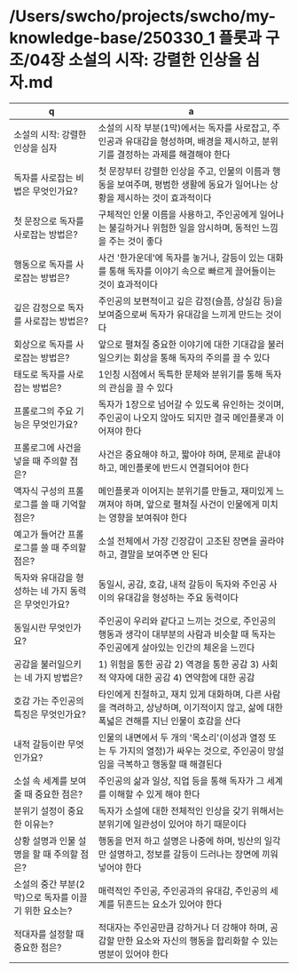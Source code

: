 # /Users/swcho/projects/swcho/my-knowledge-base/250330_1 플롯과 구조/04장 소설의 시작: 강렬한 인상을 심자.md

 q  | a
--- | ---
소설의 시작: 강렬한 인상을 심자	| 소설의 시작 부분(1막)에서는 독자를 사로잡고, 주인공과 유대감을 형성하며, 배경을 제시하고, 분위기를 결정하는 과제를 해결해야 한다
독자를 사로잡는 비법은 무엇인가요?	| 첫 문장부터 강렬한 인상을 주고, 인물의 이름과 행동을 보여주며, 평범한 생활에 동요가 일어나는 상황을 제시하는 것이 효과적이다
첫 문장으로 독자를 사로잡는 방법은?	| 구체적인 인물 이름을 사용하고, 주인공에게 일어나는 불길하거나 위험한 일을 암시하며, 동적인 느낌을 주는 것이 좋다
행동으로 독자를 사로잡는 방법은?	| 사건 '한가운데'에 독자를 놓거나, 갈등이 있는 대화를 통해 독자를 이야기 속으로 빠르게 끌어들이는 것이 효과적이다
깊은 감정으로 독자를 사로잡는 방법은?	| 주인공의 보편적이고 깊은 감정(슬픔, 상실감 등)을 보여줌으로써 독자가 유대감을 느끼게 만드는 것이다
회상으로 독자를 사로잡는 방법은?	| 앞으로 펼쳐질 중요한 이야기에 대한 기대감을 불러일으키는 회상을 통해 독자의 주의를 끌 수 있다
태도로 독자를 사로잡는 방법은?	| 1인칭 시점에서 독특한 문체와 분위기를 통해 독자의 관심을 끌 수 있다
프롤로그의 주요 기능은 무엇인가요?	| 독자가 1장으로 넘어갈 수 있도록 유인하는 것이며, 주인공이 나오지 않아도 되지만 결국 메인플롯과 이어져야 한다
프롤로그에 사건을 넣을 때 주의할 점은?	| 사건은 중요해야 하고, 짧아야 하며, 문제로 끝내야 하고, 메인플롯에 반드시 연결되어야 한다
액자식 구성의 프롤로그를 쓸 때 기억할 점은?	| 메인플롯과 이어지는 분위기를 만들고, 재미있게 느껴져야 하며, 앞으로 펼쳐질 사건이 인물에게 미치는 영향을 보여줘야 한다
예고가 들어간 프롤로그를 쓸 때 주의할 점은?	| 소설 전체에서 가장 긴장감이 고조된 장면을 골라야 하고, 결말을 보여주면 안 된다
독자와 유대감을 형성하는 네 가지 동력은 무엇인가요?	| 동일시, 공감, 호감, 내적 갈등이 독자와 주인공 사이의 유대감을 형성하는 주요 동력이다
동일시란 무엇인가요?	| 주인공이 우리와 같다고 느끼는 것으로, 주인공의 행동과 생각이 대부분의 사람과 비슷할 때 독자는 주인공에게 살아있는 인간의 체온을 느낀다
공감을 불러일으키는 네 가지 방법은?	| 1) 위험을 통한 공감 2) 역경을 통한 공감 3) 사회적 약자에 대한 공감 4) 연약함에 대한 공감
호감 가는 주인공의 특징은 무엇인가요?	| 타인에게 친절하고, 재치 있게 대화하며, 다른 사람을 격려하고, 상냥하며, 이기적이지 않고, 삶에 대한 폭넓은 견해를 지닌 인물이 호감을 산다
내적 갈등이란 무엇인가요?	| 인물의 내면에서 두 개의 '목소리'(이성과 열정 또는 두 가지의 열정)가 싸우는 것으로, 주인공이 망설임을 극복하고 행동할 때 해결된다
소설 속 세계를 보여줄 때 중요한 점은?	| 주인공의 삶과 일상, 직업 등을 통해 독자가 그 세계를 이해할 수 있게 해야 한다
분위기 설정이 중요한 이유는?	| 독자가 소설에 대한 전체적인 인상을 갖기 위해서는 분위기에 일관성이 있어야 하기 때문이다
상황 설명과 인물 설명을 할 때 주의할 점은?	| 행동을 먼저 하고 설명은 나중에 하며, 빙산의 일각만 설명하고, 정보를 갈등이 드러나는 장면에 끼워 넣어야 한다
소설의 중간 부분(2막)으로 독자를 이끌기 위한 요소는?	| 매력적인 주인공, 주인공과의 유대감, 주인공의 세계를 뒤흔드는 요소가 있어야 한다
적대자를 설정할 때 중요한 점은?	| 적대자는 주인공만큼 강하거나 더 강해야 하며, 공감할 만한 요소와 자신의 행동을 합리화할 수 있는 명분이 있어야 한다
